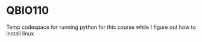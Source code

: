 # QBIO110
Temp codespace for running python for this course while I figure out how to install linux
